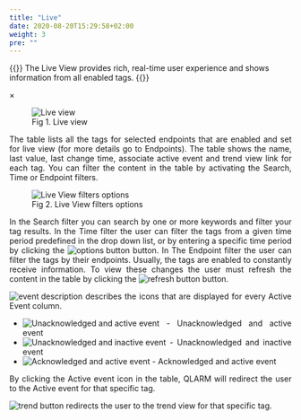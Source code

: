 ```yaml
---
title: "Live"
date: 2020-08-20T15:29:58+02:00
weight: 3
pre: ""
---
```


{{<lead>}}
The Live View provides rich, real-time user experience and shows information from all enabled tags.
{{</lead>}}

<!-- The Modal -->
<div id="myModal" class="modal">
  <span class="close">&times;</span>
  <img class="modal-content" id="img01">
  <div id="caption"></div>
</div>

<figure class="image_container">
    <img class="center_image myImg" onClick="reply_click(this)"  id="live_view" src="/live_view.png" alt="Live view">
    <figcaption >Fig 1. Live view</figcaption>
</figure>
<div align="justify">
The table lists all the tags for selected endpoints that are enabled and set for live view (for more details go to Endpoints). The table shows the name, last value, last change time, associate active event and trend view link for each tag. You can filter the content in the table by activating the Search, Time or Endpoint filters.

<figure class="image_container">
    <img class="center_image myImg" onClick="reply_click(this)"  id="live_filter_options" src="/live_filter_options.png" alt="Live View filters options">
    <figcaption >Fig 2. Live View filters options</figcaption>
</figure>

In the Search filter you can search by one or more keywords and filter your tag results. In the Time filter the user can filter the tags from a given time period predefined in the drop down list, or by entering a specific time period by clicking the  <img src="/options_button.png" alt="options button" class = "logo_resize"> button. In The Endpoint filter the user can filter the tags by their endpoints. Usually, the tags are enabled to constantly receive information. To view these changes the user must refresh the content in the table by clicking the <img src="/refresh_button.png" alt="refresh button" class = "logo_resize"> button.

<img src="/event_description.png" alt="event description" class = "logo_resize"> describes the icons that are displayed for every Active Event column.

- <img src="/ua-a-e.png" alt="Unacknowledged and active event" class = "logo_resize"> - Unacknowledged and active event
- <img src="/ua-ia-e.png" alt="Unacknowledged and inactive event" class = "logo_resize"> - Unacknowledged and inactive event
- <img src="/a-a-e.png" alt="Acknowledged and active event" class = "logo_resize"> - Acknowledged and active event

By clicking the Active event icon in the table, QLARM will redirect the user to the Active event for that specific tag.

<img src="/trend_button.png" alt="trend button" class = "logo_resize"> redirects the user to the trend view for that specific tag.
</div>

<script>
// Get the modal
var modal = document.getElementById("myModal");

var modalImg = document.getElementById("img01");
var captionText = document.getElementById("caption");
function reply_click(img)
{
    modal.style.display = "block";
    modalImg.src = img.src;
    captionText.innerHTML = img.alt;
}

modal.onclick = function() { 
  modal.style.display = "none";
}

document.addEventListener('keyup', function(e) {
    if (e.keyCode == 27) {
        modal.style.display = "none";
    }
});
</script>